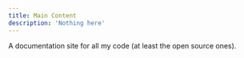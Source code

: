 ```yaml
---
title: Main Content
description: 'Nothing here'
---
```


A documentation site for all my code (at least the open source ones).